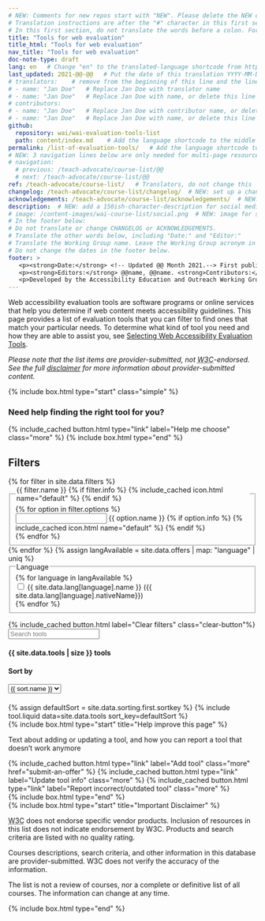 ```yaml
---
# NEW: Comments for new repos start with "NEW". Please delete the NEW comments. Leave the other comments for translators. Also, search for @@s to replace. For multi-page resources and other frontmatter info, see: https://wai-website-theme.netlify.app/writing/frontmatter/
# Translation instructions are after the "#" character in this first section. They are comments that do not show up in the web page. You do not need to translate the instructions after #.
# In this first section, do not translate the words before a colon. For example, do not translate "title:". Do translate the text after "title:".
title: "Tools for web evaluation"
title_html: "Tools for web evaluation" 
nav_title: "Tools for web evaluation"
doc-note-type: draft
lang: en   # Change "en" to the translated-language shortcode from https://www.iana.org/assignments/language-subtag-registry/language-subtag-registry
last_updated: 2021-@@-@@   # Put the date of this translation YYYY-MM-DD (with month in the middle)
# translators:    # remove from the beginning of this line and the lines below: "# " (the hash sign and the space)
# - name: "Jan Doe"   # Replace Jan Doe with translator name
# - name: "Jan Doe"   # Replace Jan Doe with name, or delete this line if not multiple translators
# contributors:
# - name: "Jan Doe"   # Replace Jan Doe with contributor name, or delete this line if none
# - name: "Jan Doe"   # Replace Jan Doe with name, or delete this line if not multiple contributors
github:
  repository: wai/wai-evaluation-tools-list
  path: content/index.md    # Add the language shortcode to the middle of the filename, for example: content/index.fr.md
permalink: /list-of-evaluation-tools/   # Add the language shortcode to the end, with no slash at end, for example: /link/to/page/fr
# NEW: 3 navigation lines below are only needed for multi-page resources where you have previous and next at the bottom. If so, un-comment them; otherwise delete these lines.
# navigation:
  # previous: /teach-advocate/course-list/@@
  # next: /teach-advocate/course-list/@@
ref: /teach-advocate/course-list/   # Translators, do not change this
changelog: /teach-advocate/course-list/changelog/  # NEW: set up a changelog so it's ready for later
acknowledgements: /teach-advocate/course-list/acknowledgements/  # NEW: delete if don't have a separate acknowledgements page. And delete it in the footer below.
description:  # NEW: add a 150ish-character-description for social media   # translate the description
# image: /content-images/wai-course-list/social.png  # NEW: image for social media (leave commented out if we don't have a specific one for this reource)
# In the footer below:
# Do not translate or change CHANGELOG or ACKNOWLEDGEMENTS.
# Translate the other words below, including "Date:" and "Editor:"
# Translate the Working Group name. Leave the Working Group acronym in English.
# Do not change the dates in the footer below.
footer: >
   <p><strong>Date:</strong> <!-- Updated @@ Month 2021.--> First published Month 20@@. CHANGELOG.</p>
   <p><strong>Editors:</strong> @@name, @@name. <strong>Contributors:</strong> @@name, @@name, and <a href="https://www.w3.org/groups/wg/eowg/participants">participants of the EOWG</a>. ACKNOWLEDGEMENTS lists contributors and credits.</p>
   <p>Developed by the Accessibility Education and Outreach Working Group (<a href="http://www.w3.org/WAI/EO/">EOWG</a>). Developed as part of the <a href="https://www.w3.org/WAI/about/projects/wai-coop/">WAI-CooP project</a>, co-funded by the European Commission.</p>
---
```


<style> 
{% include css/styles.css %}
</style>
<div class="header-sup">
    <div class="header-left">
        <!-- <p>Web accessibility evaluation tools are software programs or online services that help you determine if web content meets accessibility guidelines. This page provides a list of evaluation tools that you can filter to find ones that match your particular needs.</p> -->
        <p>Web accessibility evaluation tools are software programs or online services that help you determine if web content meets accessibility guidelines. This page provides a list of evaluation tools that you can filter to find ones that match your particular needs. To determine what kind of tool you need and how they are able to assist you, see <a href="http://www.w3.org/WAI/eval/selectingtools">Selecting Web Accessibility Evaluation Tools</a>.</p>
        <p><em>Please note that the list items are provider-submitted, not <abbr title="World Wide Web Consortium">W3C</abbr>-endorsed. See the full <a href="#disclaimer">disclaimer</a> for more information about provider-submitted content.
        </em></p>
    </div>
    <div class="header-right">
        {% include box.html type="start" class="simple" %}
            <h3>Need help finding the right tool for you?</h3>
            {% include_cached button.html type="link" label="Help me choose" class="more" %}  
        {% include box.html type="end" %}
    </div>
</div>
<div id="app">
    <div id="left-col" class="offers-filters">
        <form data-filter-form action="...">
            <h2>Filters</h2>
            {% for filter in site.data.filters %}
            <fieldset id="{{ filter.id }}" collapsed="{{ filter.collapsed }}">
                <legend class="label">{{ filter.name }}
                    {% if filter.info %}
                        {% include_cached icon.html name="default" %}
                    {% endif %}
                </legend>
                    <div class="options">
                    {% for option in filter.options %}
                    <div class="filter-options field">
                        <input type="{{ filter.type }}" id="filter-{{ option.id }}" name="{{ option.id }}">
                        <label for="filter-{{ option.id }}">{{ option.name }}
                            {% if option.info %}
                                {% include_cached icon.html name="default" %}
                            {% endif %}
                        </label>
                    </div>
                {% endfor %}
                </div>
            </fieldset>
            {% endfor %}
            {% assign langAvailable = site.data.offers | map: "language" | uniq %}
            <fieldset id="language-filter" collapsed="true">
                <legend class='collapsible'>Language </legend>  
                    <div class="options collapsible">
                    {% for language in langAvailable %}
                        <div class="filter-options field">
                            <input type="checkbox" id="filter-{{ option.id }}" name="language">
                            <label for="filter-{{ language }}">{{ site.data.lang[language].name }} ({{
                                site.data.lang[language].nativeName}})</label>
                        </div>
                    {% endfor %}
                    </div>
            </fieldset>
        </form>
        {% include_cached button.html label="Clear filters" class="clear-button"%}
    </div>
    <div id="offers-list">
        <div class="offers-list-header">
            <div class="field">
                <input type="search" id="search" placeholder="Search tools">
            </div>
            <span id="status">
                <h4 id="total-offers">{{ site.data.tools | size }} tools</h4>
            </span>
            <div class="field" class="sort-by">
                <h4><label for="select">Sort by</label></h4>
                <select id="select" class="field">
                    {% for sort in site.data.sorting %}
                        {% if sort.selected == "true" %}
                            <option value="{{ sort.id }}" selected>{{ sort.name }}</option>
                        {% else %}
                            <option value="{{ sort.id }}">{{ sort.name }}</option>
                        {% endif %}
                    {% endfor %}
                </select>
            </div>        
            <!-- {% include excol.html type="all" %} -->
            <!-- {% include_cached button.html label="Clear filters" class="clear-button"%} -->
        </div>
        <h4 id="found-offers"></h4>
        <div class="tools-list">
            {% assign defaultSort = site.data.sorting.first.sortkey %}
            {% include tool.liquid data=site.data.tools sort_key=defaultSort %}
        </div>
    </div>
    
</div>
<div id="improvepage">
    {% include box.html type="start" title="Help improve this page" %}
        <p>Text about adding or updating a tool, and how you can report a tool that doesn’t work anymore</p>
        <div class="button-group">
            {% include_cached button.html type="link" label="Add tool" class="more" href="submit-an-offer" %}
            {% include_cached button.html type="link" label="Update tool info" class="more" %}
            {% include_cached button.html type="link" label="Report incorrect/outdated tool" class="more" %}    
        </div>
    {% include box.html type="end" %}
</div>
<div id="disclaimer">
    {% include box.html type="start" title="Important Disclaimer" %}
        <p><abbr title="World Wide Web Consortium">W3C</abbr> does not endorse specific vendor products. Inclusion of resources in this list does not indicate endorsement by W3C. Products and search criteria are listed with no quality rating.</p>
        <p>Courses descriptions, search criteria, and other information in this database are provider-submitted. W3C does not verify the accuracy of the information.</p>
        <p>The list is not a review of courses, nor a complete or definitive list of all courses. The information can change at any time.</p>
    {% include box.html type="end" %}
</div>
<!-- <div class="button-submit-end">
    {% include_cached button.html type="link" label="Add your tool" class="more" href="submit-an-offer" %}  
</div> -->
<script>
{% include js/importtools.js %}
{% include js/offers.js %}
</script>